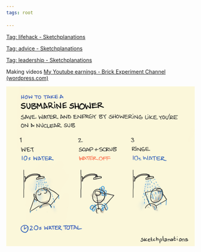 ```yaml
---
tags: root

---
```


[Tag: lifehack - Sketchplanations](https://sketchplanations.com/tags/lifehack)

[Tag: advice - Sketchplanations](https://sketchplanations.com/tags/advice)

[Tag: leadership - Sketchplanations](https://sketchplanations.com/tags/leadership)

Making videos [My Youtube earnings - Brick Experiment Channel (wordpress.com)](https://brickexperimentchannel.wordpress.com/2022/11/19/my-youtube-earnings/)


![](/assets/static/img/submarine-shower.png)